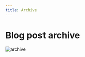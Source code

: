```yaml
---
title: Archive
---
```

<script setup>
import Archive from '.vitepress/theme/components/Archive.vue'
</script>
# Blog post archive

![archive](https://s2.loli.net/2023/04/24/tUqMk5A6j9aLZuN.webp)

<Archive/>
